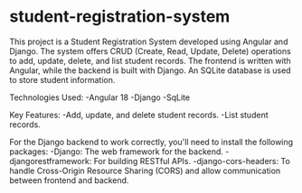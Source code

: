 # student-registration-system
This project is a Student Registration System developed using Angular and Django. The system offers CRUD (Create, Read, Update, Delete) operations to add, update, delete, and list student records. The frontend is written with Angular, while the backend is built with Django. An SQLite database is used to store student information.

Technologies Used:
-Angular 18
-Django
-SqLite


Key Features:
-Add, update, and delete student records.
-List student records.


For the Django backend to work correctly, you'll need to install the following packages:
-Django: The web framework for the backend.
-djangorestframework: For building RESTful APIs.
-django-cors-headers: To handle Cross-Origin Resource Sharing (CORS) and allow communication between frontend and backend.
